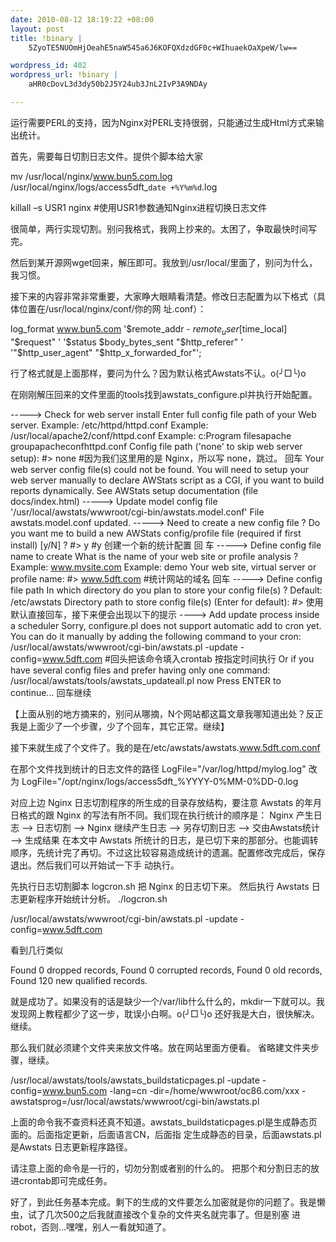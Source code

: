 ```yaml
--- 
date: 2010-08-12 18:19:22 +08:00
layout: post
title: !binary |
    5ZyoTE5NUOmHjOeahE5naW545a6J6KOFQXdzdGF0c+WIhuaekOaXpeW/lw==

wordpress_id: 402
wordpress_url: !binary |
    aHR0cDovL3d3dy50b2J5Y24ub3JnL2IvP3A9NDAy

---
```

运行需要PERL的支持，因为Nginx对PERL支持很弱，只能通过生成Html方式来输出统计。

首先，需要每日切割日志文件。提供个脚本给大家

mv /usr/local/nginx/www.bun5.com.log /usr/local/nginx/logs/access5dft_`date +%Y%m%d`.log

killall –s USR1 nginx #使用USR1参数通知Nginx进程切换日志文件

很简单，两行实现切割。别问我格式，我网上抄来的。太困了，争取最快时间写完。

然后到某开源网wget回来，解压即可。我放到/usr/local/里面了，别问为什么，我习惯。

接下来的内容非常非常重要，大家睁大眼睛看清楚。修改日志配置为以下格式（具体位置在/usr/local/nginx/conf/你的网 址.conf）：

log_format  www.bun5.com  '$remote_addr - $remote_user [$time_local] "$request" '
'$status $body_bytes_sent "$http_referer" '
'"$http_user_agent" "$http_x_forwarded_for"';

行了格式就是上面那样，要问为什么？因为默认格式Awstats不认。o(╯□╰)o

在刚刚解压回来的文件里面的tools找到awstats_configure.pl并执行开始配置。

-----> Check for web server install
Enter full config file path of your Web server.
Example: /etc/httpd/httpd.conf
Example: /usr/local/apache2/conf/httpd.conf
Example: c:Program filesapache groupapacheconfhttpd.conf
Config file path ('none' to skip web server setup):
#> none  #因为我们这里用的是 Nginx，所以写 none，跳过。
回车
Your web server config file(s) could not be found.
You will need to setup your web server manually to declare AWStats
script as a CGI, if you want to build reports dynamically.
See AWStats setup documentation (file docs/index.html)
-----> Update model config file '/usr/local/awstats/wwwroot/cgi-bin/awstats.model.conf'
File awstats.model.conf updated.
-----> Need to create a new config file ?
Do you want me to build a new AWStats config/profile
file (required if first install) [y/N] ?
#> y        #y 创建一个新的统计配置
回 车
-----> Define config file name to create
What is the name of your web site or profile analysis ?
Example: www.mysite.com
Example: demo
Your web site, virtual server or profile name:
#> www.5dft.com                #统计网站的域名
回车
-----> Define config file path
In which directory do you plan to store your config file(s) ?
Default: /etc/awstats
Directory path to store config file(s) (Enter for default):
#>
使用默认直接回车，接下来便会出现以下的提示
----> Add update process inside a scheduler
Sorry, configure.pl does not support automatic add to cron yet.
You can do it manually by adding the following command to your cron:
/usr/local/awstats/wwwroot/cgi-bin/awstats.pl -update -config=www.5dft.com
#回头把该命令填入crontab 按指定时间执行
Or if you have several config files and prefer having only one command:
/usr/local/awstats/tools/awstats_updateall.pl now
Press ENTER to continue...                回车继续

【上面从别的地方摘来的，别问从哪摘，N个网站都这篇文章我哪知道出处？反正我是上面少了一个步骤，少了个回车，其它正常。继续】

接下来就生成了个文件了。我的是在/etc/awstats/awstats.www.5dft.com.conf

在那个文件找到统计的日志文件的路径
LogFile="/var/log/httpd/mylog.log"
改为
LogFile="/opt/nginx/logs/access5dft_%YYYY-0%MM-0%DD-0.log

对应上边 Nginx 日志切割程序的所生成的目录存放结构，要注意 Awstats 的年月日格式的跟 Nginx 的写法有所不同。我们现在执行统计的顺序是：
Nginx 产生日志 –> 日志切割 –> Nginx 继续产生日志 –> 另存切割日志 –> 交由Awstats统计 –> 生成结果
在本文中 Awstats 所统计的日志，是已切下来的那部分。也能调转顺序，先统计完了再切。不过这比较容易造成统计的遗漏。配置修改完成后，保存退出。然后我们可以开始试一下手 动执行。

先执行日志切割脚本 logcron.sh 把 Nginx 的日志切下来。
然后执行 Awstats 日志更新程序开始统计分析。
./logcron.sh

/usr/local/awstats/wwwroot/cgi-bin/awstats.pl -update -config=www.5dft.com

看到几行类似

Found 0 dropped records,
Found 0 corrupted records,
Found 0 old records,
Found 120 new qualified records.

就是成功了。如果没有的话是缺少一个/var/lib什么什么的，mkdir一下就可以。我发现网上教程都少了这一步，耽误小白啊。o(╯□╰)o 还好我是大白，很快解决。继续。

那么我们就必须建个文件夹来放文件咯。放在网站里面方便看。
省略建文件夹步骤，继续。

/usr/local/awstats/tools/awstats_buildstaticpages.pl -update -config=www.bun5.com -lang=cn -dir=/home/wwwroot/oc86.com/xxx -awstatsprog=/usr/local/awstats/wwwroot/cgi-bin/awstats.pl

上面的命令我不查资料还真不知道。awstats_buildstaticpages.pl是生成静态页面的。后面指定更新，后面语言CN，后面指 定生成静态的目录，后面awstats.pl是Awstats 日志更新程序路径。

请注意上面的命令是一行的，切勿分割或者别的什么的。
把那个和分割日志的放进crontab即可完成任务。

好了，到此任务基本完成。剩下的生成的文件要怎么加密就是你的问题了。我是懒虫，试了几次500之后我就直接改个复杂的文件夹名就完事了。但是别塞 进robot，否则...嘿嘿，别人一看就知道了。
